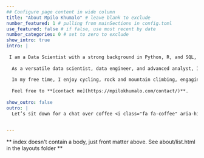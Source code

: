 ```yaml
---
## Configure page content in wide column
title: "About Mpilo Khumalo" # leave blank to exclude
number_featured: 1 # pulling from mainSections in config.toml
use_featured: false # if false, use most recent by date
number_categories: 0 # set to zero to exclude
show_intro: true
intro: |
 
 I am a Data Scientist with a strong background in Python, R, and SQL, specializing in location intelligence and GIS. I have extensive experience applying machine learning, generative AI, and advanced statistics to deliver actionable insights across diverse industries. My expertise includes collaborating with cross-functional teams and effectively communicating complex data findings to varied audiences.
  
  As a versatile data scientist, data engineer, and advanced analyst, I provide bespoke, custom-tailored solutions to meet the unique needs of various sectors. Currently, I am nearing the completion of my PhD at Stellenbosch University, where my research focuses on The EucXylo Phenomenological Trial. This project explores the ecophysiological processes and environmental conditions that influence wood formation in forest trees.
  
  In my free time, I enjoy cycling, rock and mountain climbing, engaging in physical and mental exercises, and learning new languages, with a current focus on German and Afrikaans.
  
  Feel free to **[contact me](https://mpilokhumalo.com/contact/)**.
  
show_outro: false
outro: |
  Let’s sit down for a chat over coffee <i class="fa fa-coffee" aria-hidden="true"></i>[]()
  

---
```


** index doesn't contain a body, just front matter above.
See about/list.html in the layouts folder **